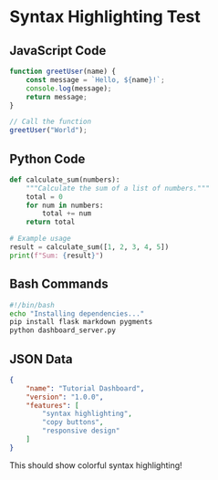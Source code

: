 # Syntax Highlighting Test

## JavaScript Code
```javascript
function greetUser(name) {
    const message = `Hello, ${name}!`;
    console.log(message);
    return message;
}

// Call the function
greetUser("World");
```

## Python Code
```python
def calculate_sum(numbers):
    """Calculate the sum of a list of numbers."""
    total = 0
    for num in numbers:
        total += num
    return total

# Example usage
result = calculate_sum([1, 2, 3, 4, 5])
print(f"Sum: {result}")
```

## Bash Commands
```bash
#!/bin/bash
echo "Installing dependencies..."
pip install flask markdown pygments
python dashboard_server.py
```

## JSON Data
```json
{
    "name": "Tutorial Dashboard",
    "version": "1.0.0",
    "features": [
        "syntax highlighting",
        "copy buttons",
        "responsive design"
    ]
}
```

This should show colorful syntax highlighting! 